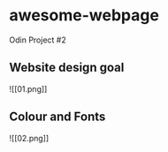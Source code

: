 # awesome-webpage
 Odin Project #2

## Website design goal
![[01.png]]


## Colour and Fonts
![[02.png]]